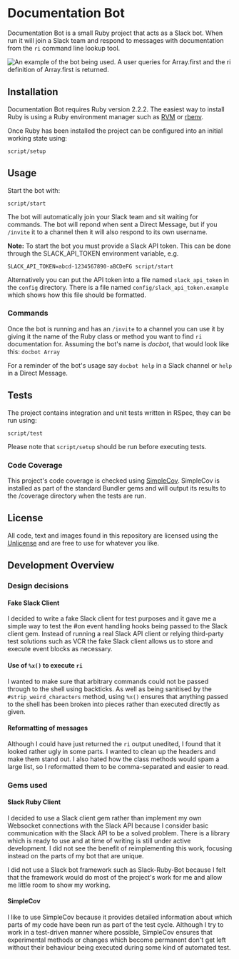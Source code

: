 # Documentation Bot
Documentation Bot is a small Ruby project that acts as a Slack bot. When run it will join a Slack team and respond to messages with documentation from the `ri` command line lookup tool.

![An example of the bot being used. A user queries for Array.first and the ri definition of Array.first is returned.](http://i.imgur.com/cVw5ptn.png)

## Installation

Documentation Bot requires Ruby version 2.2.2. The easiest way to install Ruby is using a Ruby environment manager such as [RVM](http://rvm.io) or [rbenv](https://github.com/rbenv/rbenv).

Once Ruby has been installed the project can be configured into an initial working state using:

`script/setup`

## Usage
Start the bot with:

`script/start`

The bot will automatically join your Slack team and sit waiting for commands. The bot will repond when sent a Direct Message, but if you `/invite` it to a channel then it will also respond to its own username.

**Note:** To start the bot you must provide a Slack API token. This can be done through the SLACK_API_TOKEN environment variable, e.g.

`SLACK_API_TOKEN=abcd-1234567890-aBCDeFG script/start`

Alternatively you can put the API token into a file named `slack_api_token` in the `config` directory. There is a file named `config/slack_api_token.example` which shows how this file should be formatted.

### Commands

Once the bot is running and has an `/invite` to a channel you can use it by giving it the name of the Ruby class or method you want to find `ri` documentation for. Assuming the bot's name is _docbot_, that would look like this: `docbot Array`

For a reminder of the bot's usage say `docbot help` in a Slack channel or `help` in a Direct Message.

## Tests

The project contains integration and unit tests written in RSpec, they can be run using:

`script/test`

Please note that `script/setup` should be run before executing tests.

### Code Coverage

This project's code coverage is checked using [SimpleCov](https://github.com/colszowka/simplecov). SimpleCov is installed as part of the standard Bundler gems and will output its results to the /coverage directory when the tests are run.

## License

All code, text and images found in this repository are licensed using the [Unlicense](http://unlicense.org/) and are free to use for whatever you like.

## Development Overview
### Design decisions
#### Fake Slack Client
I decided to write a fake Slack client for test purposes and it gave me a simple way to test the #on event handling hooks being passed to the Slack client gem. Instead of running a real Slack API client or relying third-party test solutions such as VCR the fake Slack client allows us to store and execute event blocks as necessary.

#### Use of `%x()` to execute `ri`
I wanted to make sure that arbitrary commands could not be passed through to the shell using backticks. As well as being sanitised by the `#strip_weird_characters` method, using `%x()` ensures that anything passed to the shell has been broken into pieces rather than executed directly as given.

#### Reformatting of messages
Although I could have just returned the `ri` output unedited, I found that it looked rather ugly in some parts. I wanted to clean up the headers and make them stand out. I also hated how the class methods would spam a large list, so I reformatted them to be comma-separated and easier to read.  

### Gems used
#### Slack Ruby Client
I decided to use a Slack client gem rather than implement my own Websocket connections with the Slack API because I consider basic communication with the Slack API to be a solved problem. There is a library which is ready to use and at time of writing is still under active development. I did not see the benefit of reimplementing this work, focusing instead on the parts of my bot that are unique. 

I did not use a Slack bot framework such as Slack-Ruby-Bot because I felt that the framework would do most of the project's work for me and allow me little room to show my working.

#### SimpleCov
I like to use SimpleCov because it provides detailed information about which parts of my code have been run as part of the test cycle. Although I try to work in a test-driven manner where possible, SimpleCov ensures that experimental methods or changes which become permanent don't get left without their behaviour being executed during some kind of automated test.